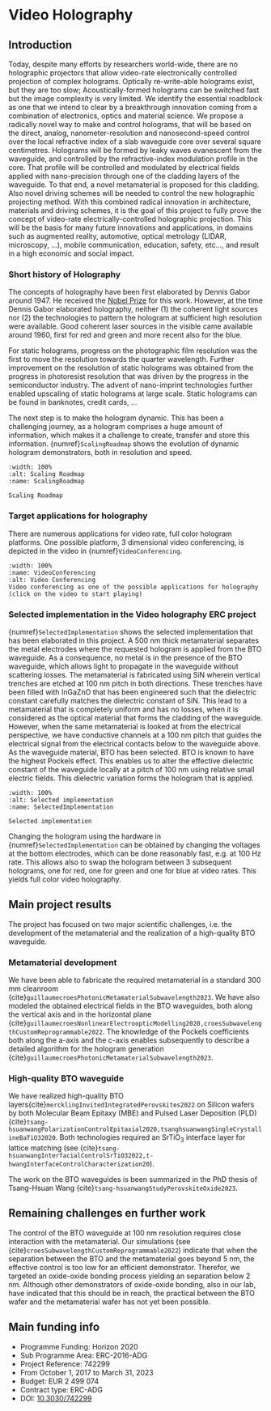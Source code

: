 # Video Holography


## Introduction

Today, despite many efforts by researchers world-wide, there are no holographic projectors that allow video-rate electronically controlled projection of complex holograms. Optically re-write-able holograms exist, but they are too slow; Acoustically-formed holograms can be switched fast but the image complexity is very limited. We identify the essential roadblock as one that we intend to clear by a breakthrough innovation coming from a combination of electronics, optics and material science.
We propose a radically novel way to make and control holograms, that will be based on the direct, analog, nanometer-resolution and nanosecond-speed control over the local refractive index of a slab waveguide core over several square centimetres. Holograms will be formed by leaky waves evanescent from the waveguide, and controlled by the refractive-index modulation profile in the core. That profile will be controlled and modulated by electrical fields applied with nano-precision through one of the cladding layers of the waveguide. To that end, a novel metamaterial is proposed for this cladding. Also novel driving schemes will be needed to control the new holographic projecting method.
With this combined radical innovation in architecture, materials and driving schemes, it is the goal of this project to fully prove the concept of video-rate electrically-controlled holographic projection. This will be the basis for many future innovations and applications, in domains such as augmented reality, automotive, optical metrology (LIDAR, microscopy, ...), mobile communication, education, safety, etc..., and result in a high economic and social impact.

### Short history of Holography

The concepts of holography have been first elaborated by Dennis Gabor around 1947. He received the [Nobel Prize](https://www.nobelprize.org/prizes/physics/1971/summary/) for this work. However, at the time Dennis Gabor elaborated holography, neither (1) the coherent light sources nor (2) the technologies to pattern the hologram at sufficient high resolution were available. Good coherent laser sources in the visible came available around 1960, first for red and green and more recent also for the blue.

For static holograms, progress on the photographic film resolution was the first to move the resolution towards the quarter wavelength. Further improvement on the resolution of static holograms was obtained from the progress in photoresist resolution that was driven by the progress in the semiconductor industry. The advent of nano-imprint technologies further enabled upscaling of static holograms at large scale. Static holograms can be found in banknotes, credit cards, ...

The next step is to make the hologram dynamic. This has been a challenging journey, as a hologram comprises a huge amount of information, which makes it a challenge to create, transfer and store this information. {numref}`ScalingRoadmap` shows the evolution of dynamic hologram demonstrators, both in resolution and speed.

```{figure} ./images/video-holography.jpg
:width: 100%
:alt: Scaling Roadmap
:name: ScalingRoadmap

Scaling Roadmap

```

### Target applications for holography 

There are numerous applications for video rate, full color hologram platforms. One possible platform, 3 dimensional video conferencing, is depicted in the video in {numref}`VideoConferencing`.

```{figure} ./videos/hologram_imec1.mp4
:width: 100%
:name: VideoConferencing
:alt: Video Conferencing
Video conferencing as one of the possible applications for holography (click on the video to start playing)

```

### Selected implementation in the Video holography ERC project

{numref}`SelectedImplementation` shows the selected implementation that has been elaborated in this project. A 500 nm thick metamaterial separates the metal electrodes where the requested hologram is applied from the BTO waveguide. As a consequence, no metal is in the presence of the BTO waveguide, which allows light to propagate in the waveguide without scattering losses. The metamaterial is fabricated using SiN wherein vertical trenches are etched at 100 nm pitch in both directions. These trenches have been filled with InGaZnO that has been engineered such that the dielectric constant carefully matches the dielectric constant of SiN.  This lead to a metamaterial that is completely uniform and has no losses, when it is considered as the optical material that forms the cladding of the waveguide. However, when the same metamaterial is looked at from the electrical perspective, we have conductive channels at a 100 nm pitch that guides the electrical signal from the electrical contacts below to the waveguide above.
As the waveguide material, BTO has been selected. BTO is known to have the highest Pockels effect. This enables us to alter the effective dielectric constant of the waveguide locally at a pitch of 100 nm using relative small electric fields. This dielectric variation forms the hologram that is applied.

```{figure} ./images/video-holography2.jpg
:width: 100%
:alt: Selected implementation
:name: SelectedImplementation

Selected implementation 

```

Changing the hologram using the hardware in {numref}`SelectedImplementation` can be obtained by changing the voltages at the bottom electrodes, which can be done reasonably fast, e.g. at 100 Hz rate. This allows also to swap the hologram between 3 subsequent holograms, one for red, one for green and one for blue at video rates. This yields full color video holography.

## Main project results

The project has focused on two major scientific challenges, i.e. the development of the metamaterial and the realization of a high-quality BTO waveguide. 

### Metamaterial development

We have been able to fabricate the required metamaterial in a standard 300 mm cleanroom {cite}`guillaumecroesPhotonicMetamaterialSubwavelength2023`. We have also modeled the obtained electrical fields in the BTO waveguides, both along the vertical axis and in the horizontal plane {cite}`guillaumecroesNonlinearElectroopticModelling2020,croesSubwavelengthCustomReprogrammable2022`. The knowledge of the Pockels coefficients both along the a-axis and the c-axis enables subsequently to describe a detailed algorithm for the hologram generation {cite}`guillaumecroesPhotonicMetamaterialSubwavelength2023`.

### High-quality BTO waveguide

We have realized high-quality BTO layers{cite}`mercklingInvitedIntegratedPerovskites2022` on Silicon wafers by both Molecular Beam Epitaxy (MBE) and Pulsed Laser Deposition (PLD){cite}`tsang-hsuanwangPolarizationControlEpitaxial2020,tsanghsuanwangSingleCrystallineBaTiO32020`. Both technologies required an SrTiO<sub>3</sub> interface layer for lattice matching (see {cite}`tsang-hsuanwangInterfacialControlSrTiO32022,t-hwangInterfaceControlCharacterization20`). 

The work on the BTO waveguides is been summarized in the PhD thesis of Tsang-Hsuan Wang {cite}`tsang-hsuanwangStudyPerovskiteOxide2023`.

## Remaining challenges en further work

The control of the BTO waveguide at 100 nm resolution requires close interaction with the metamaterial. Our simulations (see {cite}`croesSubwavelengthCustomReprogrammable2022`) indicate that when the separation between the BTO and the metamaterial goes beyond 5 nm, the effective control is too low for an efficient demonstrator. Therefor, we targeted an oxide-oxide bonding process yielding an separation below 2 nm. Although other demonstrators of oxide-oxide bonding, also in our lab, have indicated that this should be in reach, the practical between the BTO wafer and the metamaterial wafer has not yet been possible.



## Main funding info

*	Programme Funding: Horizon 2020
*	Sub Programme Area: ERC-2016-ADG
*	Project Reference: 742299
*	From October 1, 2017 to March 31, 2023
*	Budget: EUR 2 499 074
*	Contract type: ERC-ADG
*   DOI: [10.3030/742299](https://doi.org/10.3030/742299)
